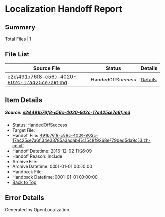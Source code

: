 # <a name='report-top'></a> Localization Handoff Report

## Summary
 Total Files | 1

## File List
 Source File | Status | Details 
 ----------- | ------ | ------- 
 [e2e\491b76f8-c56c-4020-802c-17a425ce7a6f.md](https://github.com/OpenLocalizationTestOrg/ol-test0/blob/f737e3a36c73ac76e43909aa989a4d4648d80e5e/e2e/491b76f8-c56c-4020-802c-17a425ce7a6f.md) | HandedOffSuccess | [Details](#f2471649dd9431d08356605b8fd5f44bb3e0e2ec2)

## Item Details
##### <a name='f2471649dd9431d08356605b8fd5f44bb3e0e2ec2'></a> Source: [e2e\491b76f8-c56c-4020-802c-17a425ce7a6f.md](https://github.com/OpenLocalizationTestOrg/ol-test0/blob/f737e3a36c73ac76e43909aa989a4d4648d80e5e/e2e/491b76f8-c56c-4020-802c-17a425ce7a6f.md)
* Status: HandedOffSuccess
* Target File: 
* Handoff File: [491b76f8-c56c-4020-802c-17a425ce7a6f.34e33785a3adab47c1548f9268e779bed5da9c53.zh-cn.xlf](https://github.com/OpenLocalizationTestOrg/ol-test0-handoff/blob/568abfcb788d0f510200b100dfb9400afa982118/ol-handoff/OpenLocalizationTestOrg/ol-test0-zhcn/shujia/ht/491b76f8-c56c-4020-802c-17a425ce7a6f.34e33785a3adab47c1548f9268e779bed5da9c53.zh-cn.xlf)
* Handoff Datetime: 2016-12-02 11:26:09
* Handoff Reason: Include
* Archive File: 
* Archive Datetime: 0001-01-01 00:00:00
* Handback File: 
* Handback Datetime: 0001-01-01 00:00:00
* [Back to Top](#report-top)


## Error Details

Generated by OpenLocalization.

